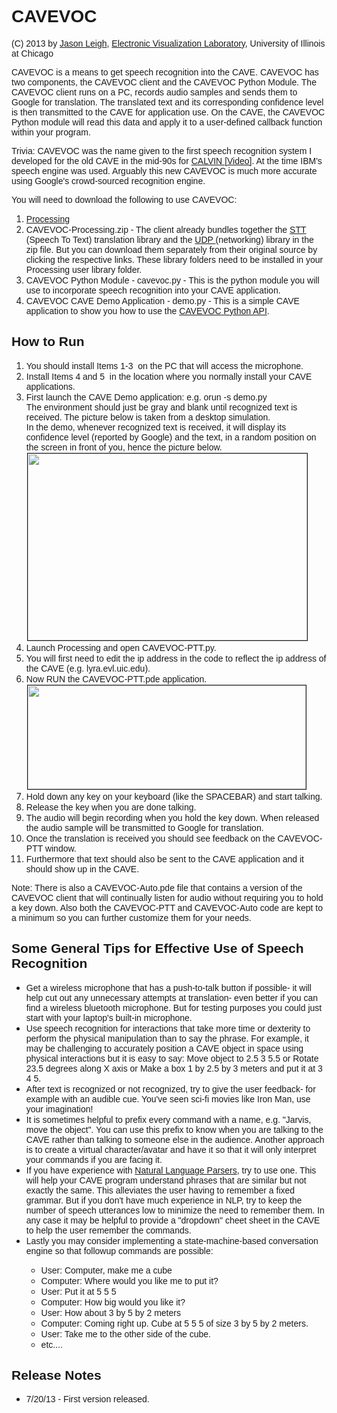 <h1><font face="Helvetica, Arial, sans-serif">CAVEVOC</font></h1>
<font face="Helvetica, Arial, sans-serif"> (C) 2013 by <a
    href="http://jasonleigh.me">Jason Leigh</a>, <a
    href="http://www.evl.uic.edu">Electronic Visualization
    Laboratory</a>, University of Illinois at Chicago<br>
</font>
<p><font face="Helvetica, Arial, sans-serif">CAVEVOC is a means to
    get speech recognition into the CAVE. CAVEVOC has two
    components, the CAVEVOC client and the CAVEVOC Python Module.
    The CAVEVOC client runs on a PC, records audio samples and sends
    them to Google for translation. The translated text and its
    corresponding confidence level is then transmitted to the CAVE
    for application use. On the CAVE, the CAVEVOC Python module will
    read this data and apply it to a user-defined callback function
    within your program.<br>
  </font></p>
<p><font face="Helvetica, Arial, sans-serif">Trivia: CAVEVOC was the
    name given to the first speech recognition system I developed
    for the old CAVE in the mid-90s for <a
      href="http://dl.acm.org/citation.cfm?id=618360">CALVIN </a><a
      href="http://youtu.be/ZYY8JdFgCAc">[Video]</a>. At the time
    IBM's speech engine was used. Arguably this new CAVEVOC is much
    more accurate using Google's crowd-sourced recognition engine.<br>
  </font></p>
<p><font face="Helvetica, Arial, sans-serif">You will need to
    download the following to use CAVEVOC:<br>
  </font></p>
<ol>
  <li><font face="Helvetica, Arial, sans-serif"><a
        href="http://processing.org">Processing<br>
      </a></font></li>
  <li><font face="Helvetica, Arial, sans-serif">
        CAVEVOC-Processing.zip - The client already bundles together the <a
        href="http://stt.getflourish.com/">STT </a>(Speech To Text)
      translation library and the <a
        href="http://ubaa.net/shared/processing/udp/">UDP </a>(networking)
      library in the zip file. But you can download them separately
      from their original source by clicking the respective links.
      These library folders need to be installed in your Processing
      user library folder.<br>
    </font></li>
  <li><font face="Helvetica, Arial, sans-serif">CAVEVOC Python
      Module - cavevoc.py - This is the python module you will use
      to incorporate speech recognition into your CAVE application.<br>
    </font></li>
  <li><font face="Helvetica, Arial, sans-serif">CAVEVOC CAVE Demo
      Application - demo.py - This is a simple CAVE application to
      show you how to use the <a href="http://febret.github.io/omegalib/cavevoc/html/namespacecavevoc.html">CAVEVOC
        Python API</a>.<br>
    </font></li>
</ol>
<h2><font face="Helvetica, Arial, sans-serif">How to Run</font></h2>
<ol>
  <li><font face="Helvetica, Arial, sans-serif">You should install
      Items 1-3&nbsp; on the PC that will access the microphone.</font></li>
  <li><font face="Helvetica, Arial, sans-serif">Install Items 4 and
      5&nbsp; in the location where you normally install your CAVE
      applications.</font></li>
  <li><font face="Helvetica, Arial, sans-serif">First launch the
      CAVE Demo application: e.g. orun -s demo.py<br>
      The environment should just be gray and blank until recognized
      text is received. The picture below is taken from a desktop
      simulation.<br>
      In the demo, whenever recognized text is received, it will
      display its confidence level (reported by Google) and the
      text, in a random position on the screen in front of you,
      hence the picture below.<br>
      <img alt="" src="http://febret.github.io/omegalib/cavevoc/cavevoc-cave.png" border="1" height="299"
        hspace="1" vspace="1" width="447"><br>
    </font></li>
  <li><font face="Helvetica, Arial, sans-serif">Launch Processing
      and open CAVEVOC-PTT.py.</font></li>
  <li><font face="Helvetica, Arial, sans-serif">You will first need
      to edit the ip address in the code to reflect the ip address
      of the CAVE (e.g. lyra.evl.uic.edu).</font></li>
  <li><font face="Helvetica, Arial, sans-serif">Now RUN the
      CAVEVOC-PTT.pde application.<br>
      <img alt="" src="http://febret.github.io/omegalib/cavevoc/cavevoc-processing.png" border="1"
        height="166" hspace="1" vspace="1" width="445"><br>
    </font></li>
  <li><font face="Helvetica, Arial, sans-serif">Hold down any key on
      your keyboard (like the SPACEBAR) and start talking.</font></li>
  <li><font face="Helvetica, Arial, sans-serif">Release the key when
      you are done talking.</font></li>
  <li><font face="Helvetica, Arial, sans-serif">The audio will begin
      recording when you hold the key down. When released the audio
      sample will be transmitted to Google for translation.</font></li>
  <li><font face="Helvetica, Arial, sans-serif">Once the translation
      is received you should see feedback on the CAVEVOC-PTT window.</font></li>
  <li><font face="Helvetica, Arial, sans-serif">Furthermore that
      text should also be sent to the CAVE application and it should
      show up in the CAVE.</font></li>
</ol>
<p><font face="Helvetica, Arial, sans-serif">Note: There is also a
    CAVEVOC-Auto.pde file that contains a version of the CAVEVOC
    client that will continually listen for audio without requiring
    you to hold a key down. Also both the CAVEVOC-PTT and
    CAVEVOC-Auto code are kept to a minimum so you can further
    customize them for your needs.<br>
  </font></p>
<h2><font face="Helvetica, Arial, sans-serif">Some General Tips for
    Effective Use of Speech Recognition<br>
  </font></h2>
<ul>
  <li><font face="Helvetica, Arial, sans-serif">Get a wireless
      microphone that has a push-to-talk button if possible- it will
      help cut out any unnecessary attempts at translation- even
      better if you can find a wireless bluetooth microphone. But
      for testing purposes you could just start with your laptop's
      built-in microphone.</font></li>
  <li><font face="Helvetica, Arial, sans-serif">Use speech
      recognition for interactions that take more time or dexterity
      to perform the physical manipulation than to say the phrase.
      For example, it may be challenging to accurately position a
      CAVE object in space using physical interactions but it is
      easy to say: Move object to 2.5 3 5.5 or Rotate 23.5 degrees
      along X axis or Make a box 1 by 2.5 by 3 meters and put it at
      3 4 5.<br>
    </font></li>
  <li><font face="Helvetica, Arial, sans-serif">After text is
      recognized or not recognized, try to give the user feedback-
      for example with an audible cue. You've seen sci-fi movies
      like Iron Man, use your imagination!</font></li>
  <li><font face="Helvetica, Arial, sans-serif">It is sometimes
      helpful to prefix every command with a name, e.g. "Jarvis,
      move the object". You can use this prefix to know when you are
      talking to the CAVE rather than talking to someone else in the
      audience. Another approach is to create a virtual
      character/avatar and have it so that it will only interpret
      your commands if you are facing it.<br>
    </font></li>
  <li><font face="Helvetica, Arial, sans-serif">If you have
      experience with <a
        href="http://nlp.stanford.edu/software/lex-parser.shtml">Natural Language Parsers</a>, try to use one. This will help your
      CAVE program understand phrases that are similar but not
      exactly the same. This alleviates the user having to remember
      a fixed grammar. But if you don't have much experience in NLP,
      try to keep the number of speech utterances low to minimize
      the need to remember them. In any case it may be helpful to
      provide a "dropdown" cheet sheet in the CAVE to help the user
      remember the commands.</font></li>
  <li><font face="Helvetica, Arial, sans-serif">Lastly you may
      consider implementing a state-machine-based conversation
      engine so that followup commands are possible:</font></li>
  <ul>
    <li><font face="Helvetica, Arial, sans-serif">User: Computer,
        make me a cube</font></li>
    <li><font face="Helvetica, Arial, sans-serif">Computer: Where
        would you like me to put it?</font></li>
    <li><font face="Helvetica, Arial, sans-serif">User: Put it at 5
        5 5</font></li>
    <li><font face="Helvetica, Arial, sans-serif">Computer: How big
        would you like it?</font></li>
    <li><font face="Helvetica, Arial, sans-serif">User: How about 3
        by 5 by 2 meters</font></li>
    <li><font face="Helvetica, Arial, sans-serif">Computer: Coming
        right up. Cube at 5 5 5 of size 3 by 5 by 2 meters.</font></li>
    <li><font face="Helvetica, Arial, sans-serif">User: Take me to
        the other side of the cube.</font></li>
    <li><font face="Helvetica, Arial, sans-serif">etc....<br>
      </font></li>
  </ul>
</ul>
<h2><font face="Helvetica, Arial, sans-serif">Release Notes</font></h2>
<ul>
  <li><font face="Helvetica, Arial, sans-serif">7/20/13 - First
      version released.</font></li>
</ul>
<p><br>
</p>
